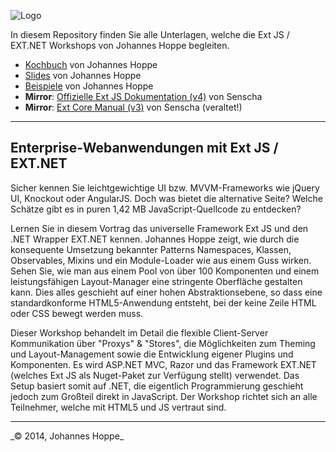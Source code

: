 ![Logo](http://johanneshoppe.github.io/ExtJsKochbuch/Kochbuch/included/images/logo.svg)

In diesem Repository finden Sie alle Unterlagen, welche die Ext JS / EXT.NET Workshops von Johannes Hoppe begleiten.

* [Kochbuch](http://extjs-kochbuch.de/Kochbuch/) von Johannes Hoppe
* [Slides](http://extjs-kochbuch.de/Slides/) von Johannes Hoppe
* [Beispiele](http://ex.extjs-kochbuch.de) von Johannes Hoppe
* **Mirror**: [Offizielle Ext JS Dokumentation (v4)](http://extjs-kochbuch.de/extjs/docs/) von Senscha
* **Mirror**: [Ext Core Manual (v3)](http://extjs-kochbuch.de/extjs-old/core-manual/) von Senscha (veraltet!)

-----

## Enterprise-Webanwendungen mit Ext JS / EXT.NET

Sicher kennen Sie leichtgewichtige UI bzw. MVVM-Frameworks wie jQuery UI, Knockout oder AngularJS. Doch was bietet die alternative Seite? Welche Schätze gibt es in puren 1,42 MB JavaScript-Quellcode zu entdecken?

Lernen Sie in diesem Vortrag das universelle Framework Ext JS und den .NET Wrapper EXT.NET kennen. Johannes Hoppe zeigt, wie durch die konsequente Umsetzung bekannter Patterns Namespaces, Klassen, Observables, Mixins und ein Module-Loader wie aus einem Guss wirken. Sehen Sie, wie man aus einem Pool von über 100 Komponenten und einem leistungsfähigen Layout-Manager eine stringente Oberfläche gestalten kann. Dies alles geschieht auf einer hohen Abstraktionsebene, so dass eine standardkonforme HTML5-Anwendung entsteht, bei der keine Zeile HTML oder CSS bewegt werden muss.

Dieser Workshop behandelt im Detail die flexible Client-Server Kommunikation über "Proxys" & "Stores", die Möglichkeiten zum Theming und Layout-Management sowie die Entwicklung eigener Plugins und Komponenten.
Es wird ASP.NET MVC, Razor und das Framework EXT.NET (welches Ext JS als Nuget-Paket zur Verfügung stellt) verwendet. Das Setup basiert somit auf .NET, die eigentlich Programmierung geschieht jedoch zum Großteil direkt in JavaScript. Der Workshop richtet sich an alle Teilnehmer, welche mit HTML5 und JS vertraut sind.


<hr>
_&copy; 2014, Johannes Hoppe_